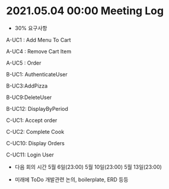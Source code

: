 # 2021.05.04 00:00 Meeting Log

- 30% 요구사항

A-UC1 : Add Menu To Cart

A-UC4 : Remove Cart Item

A-UC5 : Order

B-UC1: AuthenticateUser

B-UC3:AddPizza

B-UC9:DeleteUser

B-UC12: DisplayByPeriod

C-UC1: Accept order

C-UC2: Complete Cook

C-UC10: Display Orders

C-UC11: Login User


- 다음 회의 시간
5월 6일(23:00)
5월 10일(23:00)
5월 13일(23:00)

- 미래에 ToDo
개발관련 논의, boilerplate, ERD 등등
